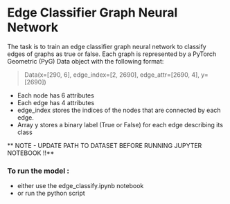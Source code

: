 # Edge Classifier Graph Neural Network

The task is to train an edge classifier graph neural network to classify edges of graphs as true or false. 
Each graph is represented by a PyTorch Geometric (PyG) Data object with the following format:
  
> Data(x=[290, 6], edge_index=[2, 2690], edge_attr=[2690, 4], y=[2690])

- Each node has 6 attributes
- Each edge has 4 attributes
- edge_index stores the indices of the nodes that are connected by each edge.
- Array y stores a binary label (True or False) for each edge describing its class



** NOTE -  UPDATE PATH TO DATASET BEFORE RUNNING JUPYTER NOTEBOOK !!** 

### To run the model :
- either use the edge_classify.ipynb notebook 
- or run the python script



